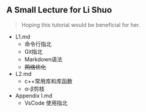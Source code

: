 ## A Small Lecture for Li Shuo
> Hoping this tutorial would be beneficial for her.  
* L1.md     
    * 命令行指北  
    * Git指北  
    * Markdown语法  
    * ~~网络优化~~
* L2.md
    * c++常用库和库函数  
    * α-β剪枝  
* Appendix I.md  
    * VsCode 使用指北  
